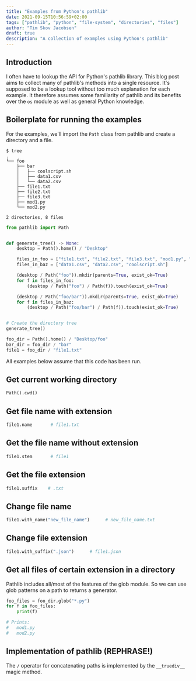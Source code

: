 ```yaml
---
title: "Examples from Python's pathlib"
date: 2021-09-15T10:56:59+02:00
tags: ["pathlib", "python", "file-system", "directories", "files"]
author: "Tim Skov Jacobsen"
draft: true
description: "A collection of examples using Python's pathlib"
---
```


## Introduction

I often have to lookup the API for Python's pathlib library. This blog post aims to collect many of pathlib's methods into a single resource. It's supposed to be a lookup tool without too much explanation for each example. It therefore assumes some familiarity of pathlib and its benefits over the `os` module as well as general Python knowledge.

## Boilerplate for running the examples

For the examples, we'll import the `Path` class from pathlib and create a directory and a file.

```shell
$ tree
.
└── foo
    ├── bar
    │   ├── coolscript.sh
    │   ├── data1.csv
    │   └── data2.csv
    ├── file1.txt
    ├── file2.txt
    ├── file3.txt
    ├── mod1.py
    └── mod2.py

2 directories, 8 files
```

```python
from pathlib import Path


def generate_tree() -> None:
    desktop = Path().home() / "Desktop"

    files_in_foo = ["file1.txt", "file2.txt", "file3.txt", "mod1.py", "mod2.py"]
    files_in_baz = ["data1.csv", "data2.csv", "coolscript.sh"]

    (desktop / Path("foo")).mkdir(parents=True, exist_ok=True)
    for f in files_in_foo:
        (desktop / Path("foo") / Path(f)).touch(exist_ok=True)

    (desktop / Path("foo/bar")).mkdir(parents=True, exist_ok=True)
    for f in files_in_baz:
        (desktop / Path("foo/bar") / Path(f)).touch(exist_ok=True)


# Create the directory tree
generate_tree()

foo_dir = Path().home() / "Desktop/foo"
bar_dir = foo_dir / "bar"
file1 = foo_dir / "file1.txt"
```

All examples below assume that this code has been run.

## Get current working directory

```python
Path().cwd()
```

## Get file name with extension

```python
file1.name       # file1.txt
```

## Get the file name without extension

```python
file1.stem       # file1
```

## Get the file extension

```python
file1.suffix    # .txt
```

## Change file name

```python
file1.with_name("new_file_name")      # new_file_name.txt
```

## Change file extension

```python
file1.with_suffix(".json")      # file1.json
```

## Get all files of certain extension in a directory

Pathlib includes all/most of the features of the glob module. So we can use glob patterns on a path to returns a generator.

```python
foo_files = foo_dir.glob("*.py")
for f in foo_files:
    print(f)

# Prints:
#   mod1.py
#   mod2.py
```

## Implementation of pathlib (REPHRASE!)

The `/` operator for concatenating paths is implemented by the `__truediv__` magic method.
